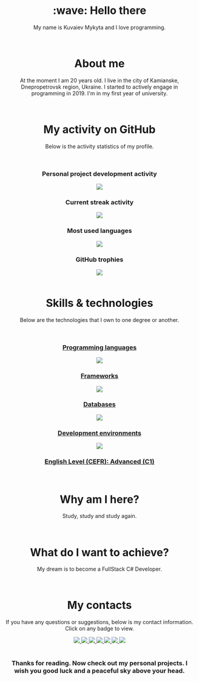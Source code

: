 <div align="center">
  <h1>:wave: Hello there</h1>
  <p>My name is Kuvaiev Mykyta and I love programming.</p>
  </br>
  <h1>About me</h1>
  <p>At the moment I am 20 years old. I live in the city of Kamianske, Dnepropetrovsk region, Ukraine. I started to actively engage in programming in 2019. I'm in my first year of university.</p>
  </br>
  <h1>My activity on GitHub</h1>
  <p>Below is the activity statistics of my profile.</p>
  </br>
  <h3>Personal project development activity</h3>
  <img align="center" src="https://github-readme-stats.vercel.app/api?username=Kuvaev-dev&show_icons=true&include_all_commits=true&theme=radical"/>
  <br/>
  <h3>Current streak activity</h3>
  <img align="center" src="https://streak-stats.demolab.com/?user=Kuvaev-dev&theme=radical"/>
  <br/>
  <h3>Most used languages</h3>
  <img align="center" src="https://github-readme-stats.vercel.app/api/top-langs/?username=Kuvaev-dev&layout=compact&theme=radical"/>
  <br/>
  <h3>GitHub trophies</h3>
  <img align="center" src="https://github-profile-trophy.vercel.app/?username=Kuvaev-dev&no-frame=true&no-bg=true&theme=radical"/>
  <br/>
  <br/>
  <h1>Skills & technologies</h1>
  <p>Below are the technologies that I own to one degree or another.</p>
  <p align="center"> 
    <a href="https://skillicons.dev">
      <br/>
      <h3>Programming languages</h3>
      <img src="https://skillicons.dev/icons?i=c,cpp,cs,html,css,js,php,dart,java,ts" />
      <h3>Frameworks</h3>
      <img src="https://skillicons.dev/icons?i=angular,azure,bootstrap,dotnet,express,flutter,heroku,laravel,nodejs,vuejs,react,redux,sass,jquery" />
      <h3>Databases</h3>
      <img src="https://skillicons.dev/icons?i=mongodb,mysql,firebase,sqlite" />
      <h3>Development environments</h3>
      <img src="https://skillicons.dev/icons?i=git,visualstudio,vscode,powershell,androidstudio" />
      <h3>English Level (CEFR): Advanced (C1)</h3>
    </a>
  </p>
  </br>
  <h1>Why am I here?</h1>
  <p>Study, study and study again.</p>
  </br>
  <h1>What do I want to achieve?</h1>
  <p>My dream is to become a FullStack C# Developer.</p>
  </br>
  <h1>My contacts</h1>
  <p>If you have any questions or suggestions, below is my contact information. Click on any badge to view.</p>
  <a href="https://twitter.com/_Nick_Smirnov_">
    <img src="https://img.shields.io/badge/Twitter-1DA1F2?style=for-the-badge&logo=twitter&logoColor=white"/>
  </a>
  <a href="mailto:kuvaevnikita2002@gmail.com">
    <img src="https://img.shields.io/badge/Gmail-D14836?style=for-the-badge&logo=gmail&logoColor=white"/>
  </a>
  <a href="https://t.me/Kuvaev_N">
    <img src="https://img.shields.io/badge/Telegram-2CA5E0?style=for-the-badge&logo=telegram&logoColor=white"/>
  </a>
  <a href="https://discordapp.com/users/504678253991034893">
    <img src="https://img.shields.io/badge/Discord-5865F2?style=for-the-badge&logo=discord&logoColor=white"/>
  </a>
  <a href="https://www.facebook.com/profile.php?id=100022388731547">
    <img src="https://img.shields.io/badge/Facebook-1877F2?style=for-the-badge&logo=facebook&logoColor=white"/>
  </a>
  <a href="https://www.instagram.com/___storm____/">
    <img src="https://img.shields.io/badge/Instagram-E4405F?style=for-the-badge&logo=instagram&logoColor=white"/>
  </a>
  <a href="https://www.linkedin.com/in/mykyta-kuvaiev-088a5527a">
    <img src="https://img.shields.io/badge/linkedin-%230077B5?style=for-the-badge&logo=linkedin&logoColor=white)"/>
  </a>
  </br>
  </br>
  <h3>Thanks for reading. Now check out my personal projects. I wish you good luck and a peaceful sky above your head.</h3>
</div>


